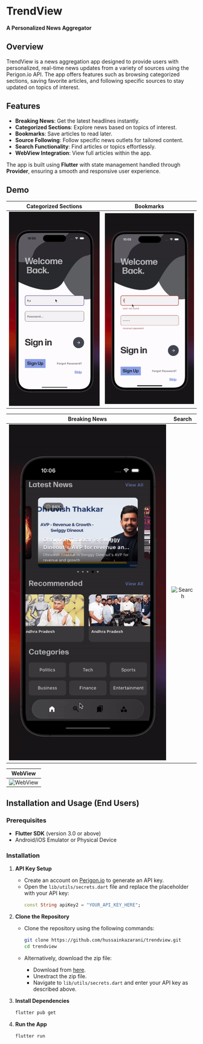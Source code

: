 # TrendView

**A Personalized News Aggregator**

## Overview

TrendView is a news aggregation app designed to provide users with personalized, real-time news updates from a variety of sources using the Perigon.io API. The app offers features such as browsing categorized sections, saving favorite articles, and following specific sources to stay updated on topics of interest.

## Features

- **Breaking News**: Get the latest headlines instantly.
- **Categorized Sections**: Explore news based on topics of interest.
- **Bookmarks**: Save articles to read later.
- **Source Following**: Follow specific news outlets for tailored content.
- **Search Functionality**: Find articles or topics effortlessly.
- **WebView Integration**: View full articles within the app.

The app is built using **Flutter** with state management handled through **Provider**, ensuring a smooth and responsive user experience.

## Demo

|                   **Categorized Sections**                    |                   **Bookmarks**                    |
| :-----------------------------------------------------------: | :------------------------------------------------: |
| ![Categorized Sections](assets/github_images/veri_failed.gif) | ![Bookmarks](assets/github_images/veri_succes.gif) |

|                  **Breaking News**                   |                  **Search**                   |
| :--------------------------------------------------: | :-------------------------------------------: |
| ![Breaking News](assets/github_images/searching.gif) | ![Search](assets/github_images/bookmarks.gif) |

|                 **WebView**                  |
| :------------------------------------------: |
| ![WebView](assets/github_images/webview.gif) |

## Installation and Usage (End Users)

### Prerequisites

- **Flutter SDK** (version 3.0 or above)
- Android/iOS Emulator or Physical Device

### Installation

1. **API Key Setup**

   - Create an account on [Perigon.io](https://perigon.io) to generate an API key.
   - Open the `lib/utils/secrets.dart` file and replace the placeholder with your API key:
     ```dart
     const String apiKey2 = "YOUR_API_KEY_HERE";
     ```

2. **Clone the Repository**

   - Clone the repository using the following commands:

     ```bash
     git clone https://github.com/hussainkazarani/trendview.git
     cd trendview
     ```

   - Alternatively, download the zip file:
     - Download from [here](https://github.com/hussainkazarani/trendview/archive/refs/heads/main.zip).
     - Unextract the zip file.
     - Navigate to `lib/utils/secrets.dart` and enter your API key as described above.

3. **Install Dependencies**

   ```bash
   flutter pub get
   ```

4. **Run the App**
   ```bash
   flutter run
   ```
